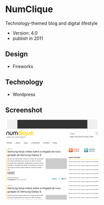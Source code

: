 # NumClique
Technology-themed blog and digital lifestyle
* Version: 4.0
* publish in 2011

## Design
* Fireworks

## Technology
* Wordpress

## Screenshot
![Screenshot blog](./screenshot.png)